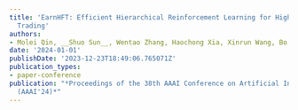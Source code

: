 ```yaml
---
title: 'EarnHFT: Efficient Hierarchical Reinforcement Learning for High Frequency
  Trading'
authors:
- Molei Qin, __Shuo Sun__, Wentao Zhang, Haochong Xia, Xinrun Wang, Bo An
date: '2024-01-01'
publishDate: '2023-12-23T18:49:06.765071Z'
publication_types:
- paper-conference
publication: "*Proceedings of the 38th AAAI Conference on Artificial Intelligence
  (AAAI'24)*"
---
```

